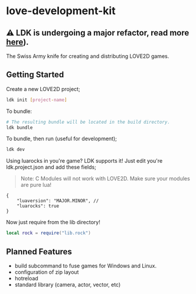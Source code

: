 # love-development-kit

## ⚠️ LDK is undergoing a major refactor, read more [here](./doc/0.3-REFACTOR.md)).

The Swiss Army knife for creating and distributing LOVE2D games.

## Getting Started

Create a new LOVE2D project;
```sh
ldk init [project-name]
```

To bundle:

```bash
# The resulting bundle will be located in the build directory.
ldk bundle
```

To bundle, then run (useful for development);
```sh
ldk dev
```

Using luarocks in you're game? LDK supports it!
Just edit you're ldk.project.json and add these fields;
> Note: C Modules will not work with LOVE2D. Make sure your modules are pure lua!
```jsonc
{
    "luaversion": "MAJOR.MINOR", //
    "luarocks": true
}
```

Now just require from the lib directory!
```lua
local rock = require("lib.rock")
```

## Planned Features

* build subcommand to fuse games for Windows and Linux.
* configuration of zip layout
* hotreload
* standard library (camera, actor, vector, etc)

